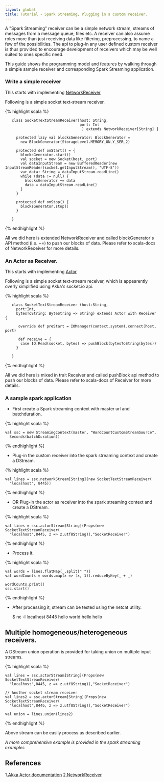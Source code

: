 ```yaml
---
layout: global
title: Tutorial - Spark Streaming, Plugging in a custom receiver.
---
```


A "Spark Streaming" receiver can be a simple network stream, streams of messages from a message queue, files etc. A receiver can also assume roles more than just receiving data like filtering, preprocessing, to name a few of the possibilities. The api to plug-in any user defined custom receiver is thus provided to encourage development of receivers which may be well suited to ones specific need.

This guide shows the programming model and features by walking through a simple sample receiver and corresponding Spark Streaming application.

### Write a simple receiver

This starts with implementing [NetworkReceiver](#References)

Following is a simple socket text-stream receiver.

{% highlight scala %}

       class SocketTextStreamReceiver(host: String,
                                      port: Int
                                       ) extends NetworkReceiver[String] {

         protected lazy val blocksGenerator: BlockGenerator =
           new BlockGenerator(StorageLevel.MEMORY_ONLY_SER_2)

         protected def onStart() = {
           blocksGenerator.start()
           val socket = new Socket(host, port)
           val dataInputStream = new BufferedReader(new InputStreamReader(socket.getInputStream(), "UTF-8"))
           var data: String = dataInputStream.readLine()
           while (data != null) {
             blocksGenerator += data
             data = dataInputStream.readLine()
           }
         }

         protected def onStop() {
           blocksGenerator.stop()
         }

       }

{% endhighlight %}


All we did here is extended NetworkReceiver and called blockGenerator's API method (i.e. +=) to push our blocks of data. Please refer to scala-docs of NetworkReceiver for more details.


### An Actor as Receiver.

This starts with implementing [Actor](#References)

Following is a simple socket text-stream receiver, which is appearently overly simplified using Akka's socket.io api.

{% highlight scala %}

       class SocketTextStreamReceiver (host:String,
         port:Int,
         bytesToString: ByteString => String) extends Actor with Receiver {

          override def preStart = IOManager(context.system).connect(host, port)

          def receive = {
           case IO.Read(socket, bytes) => pushBlock(bytesToString(bytes))
         }

       }


{% endhighlight %}

All we did here is mixed in trait Receiver and called pushBlock api method to push our blocks of data. Please refer to scala-docs of Receiver for more details.

### A sample spark application

* First create a Spark streaming context with master url and batchduration.

{% highlight scala %}

    val ssc = new StreamingContext(master, "WordCountCustomStreamSource",
      Seconds(batchDuration))

{% endhighlight %}

* Plug-in the custom receiver into the spark streaming context and create a DStream.

{% highlight scala %}

    val lines = ssc.networkStream[String](new SocketTextStreamReceiver(
      "localhost", 8445))

{% endhighlight %}

* OR Plug-in the actor as receiver into the spark streaming context and create a DStream.

{% highlight scala %}

    val lines = ssc.actorStream[String](Props(new SocketTextStreamReceiver(
      "localhost",8445, z => z.utf8String)),"SocketReceiver")

{% endhighlight %}

* Process it.

{% highlight scala %}

    val words = lines.flatMap(_.split(" "))
    val wordCounts = words.map(x => (x, 1)).reduceByKey(_ + _)

    wordCounts.print()
    ssc.start()


{% endhighlight %}

* After processing it, stream can be tested using the netcat utility.

     $ nc -l localhost 8445
     hello world
     hello hello


## Multiple homogeneous/heterogeneous receivers.

A DStream union operation is provided for taking union on multiple input streams.

{% highlight scala %}

    val lines = ssc.actorStream[String](Props(new SocketTextStreamReceiver(
      "localhost",8445, z => z.utf8String)),"SocketReceiver")

    // Another socket stream receiver
    val lines2 = ssc.actorStream[String](Props(new SocketTextStreamReceiver(
      "localhost",8446, z => z.utf8String)),"SocketReceiver")

    val union = lines.union(lines2)

{% endhighlight %}

Above stream can be easily process as described earlier.

_A more comprehensive example is provided in the spark streaming examples_

## References

1.[Akka Actor documentation](http://doc.akka.io/docs/akka/2.0.5/scala/actors.html)
2.[NetworkReceiver](http://spark-project.org/docs/latest/api/streaming/index.html#spark.streaming.dstream.NetworkReceiver)
